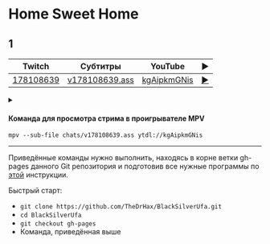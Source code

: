 <!-- video.js -->
<link href="https://cdnjs.cloudflare.com/ajax/libs/video.js/6.3.3/video-js.css" rel="stylesheet">
<script src="https://cdnjs.cloudflare.com/ajax/libs/video.js/6.3.3/video.js"></script>
<!-- videojs-youtube -->
<script src="https://cdnjs.cloudflare.com/ajax/libs/videojs-youtube/2.4.1/Youtube.js"></script>
<!-- libjass -->
<link href="https://cdn.jsdelivr.net/npm/libjass@0.11.0/libjass.css" rel="stylesheet">
<script src="https://cdn.jsdelivr.net/npm/libjass@0.11.0/libjass.js"></script>
<!-- videojs-ass -->
<link href="https://cdn.jsdelivr.net/npm/videojs-ass@0.8.0/src/videojs.ass.css" rel="stylesheet">
<script src="https://cdn.jsdelivr.net/npm/videojs-ass@0.8.0/src/videojs.ass.js"></script>
<!-- videojs-resolution-switcher -->
<script src="https://cdn.jsdelivr.net/npm/videojs-resolution-switcher@0.4.2/lib/videojs-resolution-switcher.min.js"></script>

<script>
function createPlayer(id, youtube, twitch) {
  videojs(id, {
    controls: true,
    nativeControlsForTouch: false,
    width: 640,
    height: 360,
    fluid: true,
    plugins: {
      ass: {
        src: ["../chats/v" + twitch + ".ass"],
        delay: -0.1,
      },
      videoJsResolutionSwitcher: {
        default: 'high',
        dynamicLabel: true
      }
    },
    techOrder: ["youtube"],
    sources: [{
      "type": "video/youtube",
      "src": "https://www.youtube.com/watch?v=" + youtube
    }]
  });
}
</script>

<style>
  .main-content {
    padding: 2rem;
    max-width: 72rem;
  }
</style>

# Home Sweet Home

## 1

| Twitch | Субтитры | YouTube | ▶ |
| ------ | -------- | ------- | - |
| [178108639](https://www.twitch.tv/videos/178108639) | [v178108639.ass](../chats/v178108639.ass) | [kgAipkmGNis](https://www.youtube.com/watch?v=kgAipkmGNis) | <a href="/src/player.html?v=kgAipkmGNis&s=178108639" onclick="return openPlayer178108639()">▶</a> |

<script>
  function openPlayer178108639() {
    createPlayer("player-kgAipkmGNis", "kgAipkmGNis", "178108639");
    document.getElementById("spoiler-kgAipkmGNis").click();
    return false;
  }
</script>

<details>
  <summary id="spoiler-kgAipkmGNis"></summary>

  <div class="player-wrapper" style="margin-top: 32px">
    <video
      id="player-kgAipkmGNis"
      class="video-js vjs-default-skin vjs-big-play-centered" />
  </div>
</details>

#### Команда для просмотра стрима в проигрывателе MPV

```
mpv --sub-file chats/v178108639.ass ytdl://kgAipkmGNis
```

----

Приведённые команды нужно выполнить, находясь в корне ветки gh-pages данного Git репозитория и подготовив все нужные программы по [этой](../tutorials/watch-online.md) инструкции.

Быстрый старт:
* `git clone https://github.com/TheDrHax/BlackSilverUfa.git`
* `cd BlackSilverUfa`
* `git checkout gh-pages`
* Команда, приведённая выше

